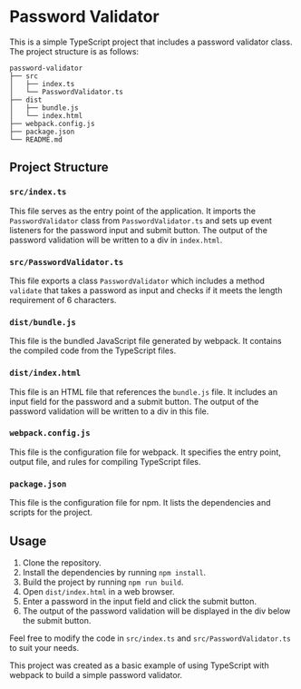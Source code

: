 # Password Validator

This is a simple TypeScript project that includes a password validator class. The project structure is as follows:

```
password-validator
├── src
│   ├── index.ts
│   └── PasswordValidator.ts
├── dist
│   ├── bundle.js
│   └── index.html
├── webpack.config.js
├── package.json
└── README.md
```

## Project Structure

### `src/index.ts`

This file serves as the entry point of the application. It imports the `PasswordValidator` class from `PasswordValidator.ts` and sets up event listeners for the password input and submit button. The output of the password validation will be written to a div in `index.html`.

### `src/PasswordValidator.ts`

This file exports a class `PasswordValidator` which includes a method `validate` that takes a password as input and checks if it meets the length requirement of 6 characters.

### `dist/bundle.js`

This file is the bundled JavaScript file generated by webpack. It contains the compiled code from the TypeScript files.

### `dist/index.html`

This file is an HTML file that references the `bundle.js` file. It includes an input field for the password and a submit button. The output of the password validation will be written to a div in this file.

### `webpack.config.js`

This file is the configuration file for webpack. It specifies the entry point, output file, and rules for compiling TypeScript files.

### `package.json`

This file is the configuration file for npm. It lists the dependencies and scripts for the project.

## Usage

1. Clone the repository.
2. Install the dependencies by running `npm install`.
3. Build the project by running `npm run build`.
4. Open `dist/index.html` in a web browser.
5. Enter a password in the input field and click the submit button.
6. The output of the password validation will be displayed in the div below the submit button.

Feel free to modify the code in `src/index.ts` and `src/PasswordValidator.ts` to suit your needs.

This project was created as a basic example of using TypeScript with webpack to build a simple password validator.